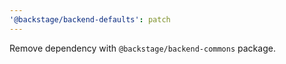 ```yaml
---
'@backstage/backend-defaults': patch
---
```


Remove dependency with `@backstage/backend-commons` package.
